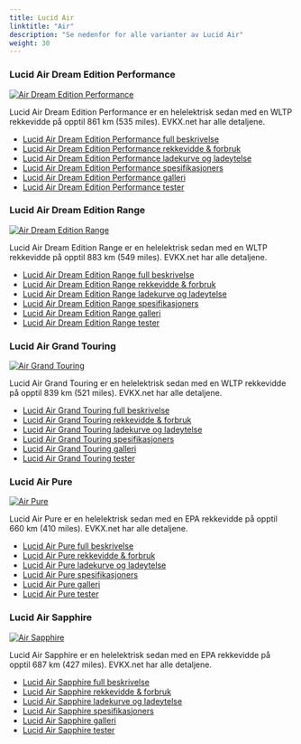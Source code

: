 ```yaml
---
title: Lucid Air
linktitle: "Air"
description: "Se nedenfor for alle varianter av Lucid Air"
weight: 30
---
```

### Lucid Air Dream Edition Performance

<a href="air_dream_edition_performance/"><img src="https://media.evkx.net/multimedia/models/lucid/air/air_dream_edition_performance/main_1_st.jpg" class="img-fluid" alt="Air Dream Edition Performance" ></a>

Lucid Air Dream Edition Performance er en helelektrisk sedan med en WLTP rekkevidde på opptil 861 km (535 miles). EVKX.net har alle detaljene. 

- [Lucid Air Dream Edition Performance full beskrivelse](air_dream_edition_performance/)
- [Lucid Air Dream Edition Performance rekkevidde & forbruk](air_dream_edition_performance/rangeandconsumption/)
- [Lucid Air Dream Edition Performance ladekurve og ladeytelse](air_dream_edition_performance/chargingcurve/)
- [Lucid Air Dream Edition Performance spesifikasjoners](air_dream_edition_performance/specifications/)
- [Lucid Air Dream Edition Performance galleri](air_dream_edition_performance/gallery/)
- [Lucid Air Dream Edition Performance tester](air_dream_edition_performance/reviews/)

### Lucid Air Dream Edition Range

<a href="air_dream_edition_range/"><img src="https://media.evkx.net/multimedia/models/lucid/air/air_dream_edition_range/main_1_st.jpg" class="img-fluid" alt="Air Dream Edition Range" ></a>

Lucid Air Dream Edition Range er en helelektrisk sedan med en WLTP rekkevidde på opptil 883 km (549 miles). EVKX.net har alle detaljene. 

- [Lucid Air Dream Edition Range full beskrivelse](air_dream_edition_range/)
- [Lucid Air Dream Edition Range rekkevidde & forbruk](air_dream_edition_range/rangeandconsumption/)
- [Lucid Air Dream Edition Range ladekurve og ladeytelse](air_dream_edition_range/chargingcurve/)
- [Lucid Air Dream Edition Range spesifikasjoners](air_dream_edition_range/specifications/)
- [Lucid Air Dream Edition Range galleri](air_dream_edition_range/gallery/)
- [Lucid Air Dream Edition Range tester](air_dream_edition_range/reviews/)

### Lucid Air Grand Touring

<a href="air_grand_touring/"><img src="https://media.evkx.net/multimedia/models/lucid/air/air_grand_touring/main_1_st.jpg" class="img-fluid" alt="Air Grand Touring" ></a>

Lucid Air Grand Touring er en helelektrisk sedan med en WLTP rekkevidde på opptil 839 km (521 miles). EVKX.net har alle detaljene. 

- [Lucid Air Grand Touring full beskrivelse](air_grand_touring/)
- [Lucid Air Grand Touring rekkevidde & forbruk](air_grand_touring/rangeandconsumption/)
- [Lucid Air Grand Touring ladekurve og ladeytelse](air_grand_touring/chargingcurve/)
- [Lucid Air Grand Touring spesifikasjoners](air_grand_touring/specifications/)
- [Lucid Air Grand Touring galleri](air_grand_touring/gallery/)
- [Lucid Air Grand Touring tester](air_grand_touring/reviews/)

### Lucid Air Pure

<a href="air_pure/"><img src="https://media.evkx.net/multimedia/models/lucid/air/air_pure/main_1_st.jpg" class="img-fluid" alt="Air Pure" ></a>

Lucid Air Pure er en helelektrisk sedan med en EPA rekkevidde på opptil 660 km (410 miles). EVKX.net har alle detaljene. 

- [Lucid Air Pure full beskrivelse](air_pure/)
- [Lucid Air Pure rekkevidde & forbruk](air_pure/rangeandconsumption/)
- [Lucid Air Pure ladekurve og ladeytelse](air_pure/chargingcurve/)
- [Lucid Air Pure spesifikasjoners](air_pure/specifications/)
- [Lucid Air Pure galleri](air_pure/gallery/)
- [Lucid Air Pure tester](air_pure/reviews/)

### Lucid Air Sapphire

<a href="air_sapphire/"><img src="https://media.evkx.net/multimedia/models/lucid/air/air_sapphire/main_1_st.jpg" class="img-fluid" alt="Air Sapphire" ></a>

Lucid Air Sapphire er en helelektrisk sedan med en EPA rekkevidde på opptil 687 km (427 miles). EVKX.net har alle detaljene. 

- [Lucid Air Sapphire full beskrivelse](air_sapphire/)
- [Lucid Air Sapphire rekkevidde & forbruk](air_sapphire/rangeandconsumption/)
- [Lucid Air Sapphire ladekurve og ladeytelse](air_sapphire/chargingcurve/)
- [Lucid Air Sapphire spesifikasjoners](air_sapphire/specifications/)
- [Lucid Air Sapphire galleri](air_sapphire/gallery/)
- [Lucid Air Sapphire tester](air_sapphire/reviews/)

